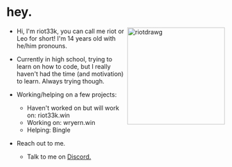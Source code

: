 # hey.

<img width="225" alt="riotdrawg" src="https://user-images.githubusercontent.com/115047648/194174234-69a479cf-3631-403a-b9f1-51b5e68534e9.png" align=right>

- Hi, I'm riot33k, you can call me riot or Leo for short! I'm 14 years old with he/him pronouns.

- Currently in high school, trying to learn on how to code, but I really haven't had the time (and motivation) to learn. Always trying though.

- Working/helping on a few projects:
   - Haven't worked on but will work on: riot33k.win
   - Working on: wryern.win
   - Helping: Bingle

- Reach out to me.
   - Talk to me on [Discord.](https://discord.com/users/654805977287229440)
